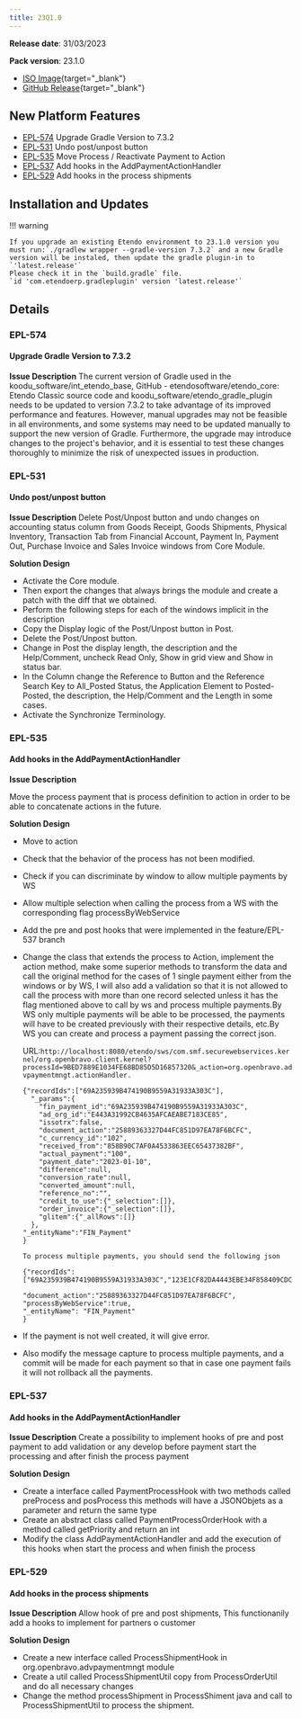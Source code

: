 ```yaml
---
title: 23Q1.0
---
```

**Release date**: 31/03/2023

**Pack version**: 23.1.0
- [ISO Image](https://etendo-appliances.s3.eu-west-1.amazonaws.com/etendo/iso/etendo-23Q1.3.iso){target="\_blank"}
- [GitHub Release](https://github.com/etendosoftware/etendo_core/releases/tag/23.1.0){target="\_blank"}

## New Platform Features

- [EPL-574](#epl-574) Upgrade Gradle Version to 7.3.2
- [EPL-531](#epl-531) Undo post/unpost button
- [EPL-535](#epl-535) Move Process / Reactivate Payment to Action
- [EPL-537](#epl-537) Add hooks in the AddPaymentActionHandler
- [EPL-529](#epl-529) Add hooks in the process shipments


## Installation and Updates

!!! warning

    If you upgrade an existing Etendo environment to 23.1.0 version you must run:`./gradlew wrapper --gradle-version 7.3.2` and a new Gradle version will be instaled, then update the gradle plugin-in to `'latest.release'`
    Please check it in the `build.gradle` file.
    `id 'com.etendoerp.gradleplugin' version 'latest.release'`


## Details

### EPL-574
#### Upgrade Gradle Version to 7.3.2

**Issue Description**
The current version of Gradle used in the koodu_software/int_etendo_base, GitHub - etendosoftware/etendo_core: Etendo Classic source code  and koodu_software/etendo_gradle_plugin  needs to be updated to version 7.3.2 to take advantage of its improved performance and features. However, manual upgrades may not be feasible in all environments, and some systems may need to be updated manually to support the new version of Gradle. Furthermore, the upgrade may introduce changes to the project's behavior, and it is essential to test these changes thoroughly to minimize the risk of unexpected issues in production.

  
### EPL-531
#### Undo post/unpost button

**Issue Description**
Delete Post/Unpost button and undo changes on accounting status column  from Goods Receipt, Goods Shipments, Physical Inventory, Transaction Tab from Financial Account, Payment In, Payment Out, Purchase Invoice and Sales Invoice windows from Core  Module.

**Solution Design**
- Activate the Core module.
- Then export the changes that always brings the module and create a patch with the diff that we obtained.
- Perform the following steps for each of the windows implicit in the description
- Copy the Display logic of the Post/Unpost button in Post.
- Delete the Post/Unpost button.
- Change in Post the display length, the description and the Help/Comment, uncheck Read Only, Show in grid view and Show in status bar.
- In the Column change the Reference to Button and the Reference Search Key to All_Posted Status, the Application Element to Posted-Posted, the description, the Help/Comment and the Length in some cases.
- Activate the Synchronize Terminology.

### EPL-535
#### Add hooks in the AddPaymentActionHandler

**Issue Description**

Move the process payment that is process definition to action in order to be able to concatenate actions in the future. 

**Solution Design**

- Move to action
- Check that the behavior of the process has not been modified.
- Check if you can discriminate by window to allow multiple payments by WS
- Allow multiple selection when calling the process from a WS with the corresponding flag processByWebService
- Add the pre and post hooks that were implemented in the feature/EPL-537 branch

- Change the class that extends the process to Action, implement the action method, make some superior methods to transform the data and call the original method for the cases of 1 single payment either from the windows or by WS, I will also add a validation so that it is not allowed to call the process with more than one record selected unless it has the flag mentioned above to call by ws and process multiple payments.By WS only multiple payments will be able to be processed, the payments will have to be created previously with their respective details, etc.By WS you can create and process a payment passing the correct json.

    URL:`http://localhost:8080/etendo/sws/com.smf.securewebservices.kernel/org.openbravo.client.kernel?processId=9BED7889E1034FE68BD85D5D16857320&_action=org.openbravo.advpaymentmngt.actionHandler.`

    ``` title="AddPaymentActionHandler"
    {"recordIds":["69A235939B474190B9559A31933A303C"],
      "_params":{
        "fin_payment_id":"69A235939B474190B9559A31933A303C",
        "ad_org_id":"E443A31992CB4635AFCAEABE7183CE85",
        "issotrx":false,
        "document_action":"25889363327D44FC851D97EA78F6BCFC",
        "c_currency_id":"102",
        "received_from":"858B90C7AF0A4533863EEC65437382BF",
        "actual_payment":"100",
        "payment_date":"2023-01-10",
        "difference":null,
        "conversion_rate":null,
        "converted_amount":null,
        "reference_no":"",
        "credit_to_use":{"_selection":[]},
        "order_invoice":{"_selection":[]},
        "glitem":{"_allRows":[]}
      },
    "_entityName":"FIN_Payment"
    }

    To process multiple payments, you should send the following json

    {"recordIds":["69A235939B474190B9559A31933A303C","123E1CF82DA4443EBE34F858409CDC0B"],

    "document_action":"25889363327D44FC851D97EA78F6BCFC",
    "processByWebService":true,
    "_entityName": "FIN_Payment"
    }
    ```

- If the payment is not well created, it will give error.
- Also modify the message capture to process multiple payments, and a commit will be made for each payment so that in case one payment fails it will not rollback all the payments.

### EPL-537
#### Add hooks in the AddPaymentActionHandler
**Issue Description**
Create a possibility to implement hooks of pre and post payment to add validation or any develop before payment start the processing and after finish the process payment

**Solution Design**
- Create a interface called PaymentProcessHook with two methods called preProcess and posProcess this methods will have a JSONObjets as a parameter and return the same type
- Create an abstract class called PaymentProcessOrderHook with a method called getPriority and return an int
- Modify the class AddPaymentActionHandler and add the execution of this hooks when start the process and when finish the process

### EPL-529
#### Add hooks in the process shipments
**Issue Description**
Allow hook of pre and post shipments, This functionanily add a hooks to implement for partners o customer

**Solution Design**
- Create a new interface called ProcessShipmentHook in org.openbravo.advpaymentmngt module
- Create a util called ProcessShipmentUtil copy from ProcessOrderUtil and do all necessary changes
- Change the method processShipment in ProcessShiment java and call to ProcessShipmentUtil to process the shipment.
